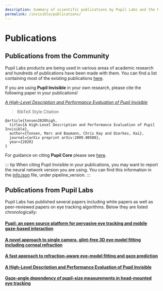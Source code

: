 ```yaml
---
description: Summary of scientific publications by Pupil Labs and the Pupil Community.
permalink: /invisible/publications/
---
```


# Publications

## Publications from the Community
Pupil Labs products are being used in various areas of academic research and hundreds of publications have been made with them. You can find a list containing most of the existing publications [here](https://pupil-labs.com/publications/).

If you are using **Pupil Invisible** in your own research, please cite the following paper in your publications!

[*A High-Level Description and Performance Evaluation of Pupil Invisible* ](https://arxiv.org/pdf/2009.00508.pdf)

> BibTeX Style Citation

```
@article{tonsen2020high,
  title={A High-Level Description and Performance Evaluation of Pupil Invisible},
  author={Tonsen, Marc and Baumann, Chris Kay and Dierkes, Kai},
  journal={arXiv preprint arXiv:2009.00508},
  year={2020}
}
```

For guidance on citing **Pupil Core** please see [here](/core/academic-citation).

::: tip
When citing Pupil Invisible in your publications, you may want to report the neural network version you are using. You can find this information in the [info.json](/invisible/reference/export-formats/#info-json) file, under pipeline_version.
:::

## Publications from Pupil Labs
Pupil Labs has published several papers including white papers as well as peer-reviewed papers on eye tracking algorithms. Below they are listed chronologically:

#### [Pupil: an open source platform for pervasive eye tracking and mobile gaze-based interaction](https://arxiv.org/pdf/1405.0006)

#### [A novel approach to single camera, glint-free 3D eye model fitting including corneal refraction](https://www.researchgate.net/profile/Kai-Dierkes/publication/325634500_A_novel_approach_to_single_camera_glint-free_3D_eye_model_fitting_including_corneal_refraction/links/5cd42c3fa6fdccc9dd98b24e/A-novel-approach-to-single-camera-glint-free-3D-eye-model-fitting-including-corneal-refraction.pdf)

#### [A fast approach to refraction-aware eye-model fitting and gaze prediction](https://www.researchgate.net/profile/Kai-Dierkes/publication/333490770_A_fast_approach_to_refraction-aware_eye-model_fitting_and_gaze_prediction/links/5d1619cf92851cf44053919f/A-fast-approach-to-refraction-aware-eye-model-fitting-and-gaze-prediction.pdf)

#### [A High-Level Description and Performance Evaluation of Pupil Invisible](https://arxiv.org/pdf/2009.00508)

#### [Gaze-angle dependency of pupil-size measurements in head-mounted eye tracking](https://link.springer.com/article/10.3758/s13428-021-01657-8)